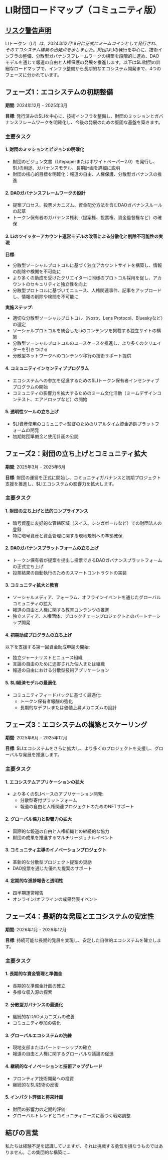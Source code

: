 # LI財団ロードマップ（コミュニティ版）

## [リスク警告声明](./Disclaimer_en.md)

LIトークン（$LI）は、2024年12月19日に正式にミームコインとして発行され、そのエコシステム構築の出発点を示しました。財団は$LIの発行を中心に、技術インフラの整備、分散型ガバナンスフレームワークの構築を段階的に進め、DAOモデルを通じて報道の自由と人権保護の発展を推進します。以下は$LI財団の詳細なロードマップで、インフラ整備から長期的なエコシステム開発まで、4つのフェーズに分かれています。

## フェーズ1：エコシステムの初期整備

**期間**: 2024年12月 - 2025年3月

**目標**: 発行済みの$LIを中心に、技術インフラを整備し、財団のミッションとガバナンスフレームワークを明確化し、今後の発展のための堅固な基盤を築きます。

### 主要タスク

#### 1. 財団のミッションとビジョンの明確化
- 財団のビジョン文書（Litepaperまたはホワイトペーパー2.0）を発行し、$LIの用途、ガバナンスモデル、長期計画を詳細に説明
- 財団の核心的目標を明確化：報道の自由、人権保護、分散型ガバナンスの推進

#### 2. DAOガバナンスフレームワークの設計
- 提案プロセス、投票メカニズム、資金配分方法を含むDAOガバナンスルールの起草
- トークン保有者のガバナンス権利（提案権、投票権、資金監督権など）の確保

#### 3. Liのツイッターアカウント運営モデルの改善による分散化と削除不可能性の実現

**目標**:
- 分散型ソーシャルプロトコルに基づく独立アカウントサイトを構築し、情報の削除や検閲を不可能に
- より多くの助成を受けたクリエイターに同様のプロトコル採用を促し、アカウントのセキュリティと独立性を向上
- 分散型プロトコルに基づいてニュース、人権関連事件、記事をアップロードし、情報の削除や検閲を不可能に

**実施ステップ**:
- 適切な分散型ソーシャルプロトコル（Nostr、Lens Protocol、Blueskyなど）の選定
- ソーシャルプロトコルを統合したLiのコンテンツを掲載する独立サイトの構築
- 分散型ソーシャルプロトコルのユースケースを推進し、より多くのクリエイターを引きつける
- 分散型ネットワークへのコンテンツ移行の技術サポート提供

#### 4. コミュニティインセンティブプログラム
- エコシステムへの参加を促進するための$LIトークン保有者インセンティブプログラムの開始
- コミュニティの影響力を拡大するためのミーム文化活動（ミームデザインコンテスト、エアドロップなど）の開始

#### 5. 透明性ツールの立ち上げ
- $LI資産使用のコミュニティ監督のためのリアルタイム資金追跡プラットフォームの開発
- 初期財団準備金と使用計画の公開

## フェーズ2：財団の立ち上げとコミュニティ拡大

**期間**: 2025年3月 - 2025年6月

**目標**: 財団の運営を正式に開始し、コミュニティガバナンスと初期プロジェクト支援を推進し、$LIエコシステムの影響力を拡大します。

### 主要タスク

#### 1. 財団の立ち上げと法的コンプライアンス
- 暗号資産に友好的な管轄区域（スイス、シンガポールなど）での財団法人の登録
- 特に暗号資産と資金管理に関する現地規制への準拠確保

#### 2. DAOガバナンスプラットフォームの立ち上げ
- トークン保有者が提案を提出し投票できるDAOガバナンスプラットフォームの正式立ち上げ
- 投票結果の自動執行のためのスマートコントラクトの実装

#### 3. コミュニティ拡大と教育
- ソーシャルメディア、フォーラム、オフラインイベントを通じたグローバルコミュニティの拡大
- 報道の自由と人権に関する教育コンテンツの推進
- 独立メディア、人権団体、ブロックチェーンプロジェクトとのパートナーシップ開発

#### 4. 初期助成プログラムの立ち上げ
以下を支援する第一回資金助成申請の開始:
- 独立ジャーナリストとニュース組織
- 言論の自由のために迫害された個人または組織
- 報道の自由における分散型技術アプリケーション

#### 5. $LI経済モデルの最適化
- コミュニティフィードバックに基づく最適化:
  - トークン保有者報酬の強化
  - 長期的なデフレまたは価値上昇メカニズムの設計

## フェーズ3：エコシステムの構築とスケーリング

**期間**: 2025年6月 - 2025年12月

**目標**: $LIエコシステムをさらに拡大し、より多くのプロジェクトを支援し、グローバルな発展を推進します。

### 主要タスク

#### 1. エコシステムアプリケーションの拡大
- より多くの$LIベースのアプリケーション開発:
  - 分散型寄付プラットフォーム
  - 報道の自由と人権関連プロジェクトのためのNFTサポート

#### 2. グローバル協力と影響力の拡大
- 国際的な報道の自由と人権組織との継続的な協力
- 財団の成果を推進するマルチリージョナルイベント

#### 3. コミュニティ主導のイノベーションプロジェクト
- 革新的な分散型プロジェクト提案の奨励
- DAO投票を通じた優れた提案のサポート

#### 4. 定期的な進捗報告と透明性
- 四半期運営報告
- オンライン/オフラインの成果発表イベント

## フェーズ4：長期的な発展とエコシステムの安定性

**期間**: 2026年1月 - 2026年12月

**目標**: 持続可能な長期的発展を実現し、安定した自律的エコシステムを確立します。

### 主要タスク

#### 1. 長期的な資金管理と準備金
- 長期的な準備金計画の確立
- 多様な収入源の探索

#### 2. 分散型ガバナンスの最適化
- 継続的なDAOメカニズムの改善
- コミュニティ参加の強化

#### 3. グローバルエコシステムの洗練
- 現地支部またはパートナーシップの確立
- 報道の自由と人権に関するグローバルな議論の促進

#### 4. 継続的なイノベーションと技術アップグレード
- フロンティア技術開発への投資
- 継続的な$LI技術の反復

#### 5. インパクト評価と将来計画
- 財団の影響力の定期的評価
- グローバルトレンドとコミュニティニーズに基づく戦略調整

## 結びの言葉

私たちは経験不足を認識していますが、それは挑戦する勇気を損なうものではありません。この集団的な構築に...
